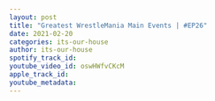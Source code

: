 ```yaml
---
layout: post
title: "Greatest WrestleMania Main Events | #EP26"
date: 2021-02-20
categories: its-our-house
author: its-our-house
spotify_track_id: 
youtube_video_id: oswHWfvCKcM
apple_track_id: 
youtube_metadata: 
---
```

